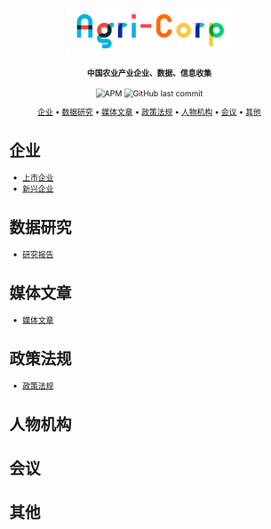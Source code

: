 <div align="center"><img src="img/agricorplong.png" width="300px"/></div>

<h4 align="center">
  中国农业产业企业、数据、信息收集
</h4>
<div align="center">
	<img alt="APM" src="https://img.shields.io/apm/l/github">
    <img alt="GitHub last commit" src="https://img.shields.io/github/last-commit/imchongliu/agricorp">
	</div>

<p align="center">
  <a href="#企业">企业</a> •
  <a href="#数据研究">数据研究</a> •
  <a href="#媒体文章">媒体文章</a> •
  <a href="#政策法规">政策法规</a> •
  <a href="#人物机构">人物机构</a> •
  <a href="#会议">会议</a> •
  <a href="#其他">其他</a> 
</p>




# 企业

* [上市企业](./listed-company.md)
* [新兴企业](./emerging-company.md)

# 数据研究

* [研究报告](./report.md)

# 媒体文章

* [媒体文章](./media)

# 政策法规

* [政策法规](./policy.md)

# 人物机构

# 会议

# 其他
